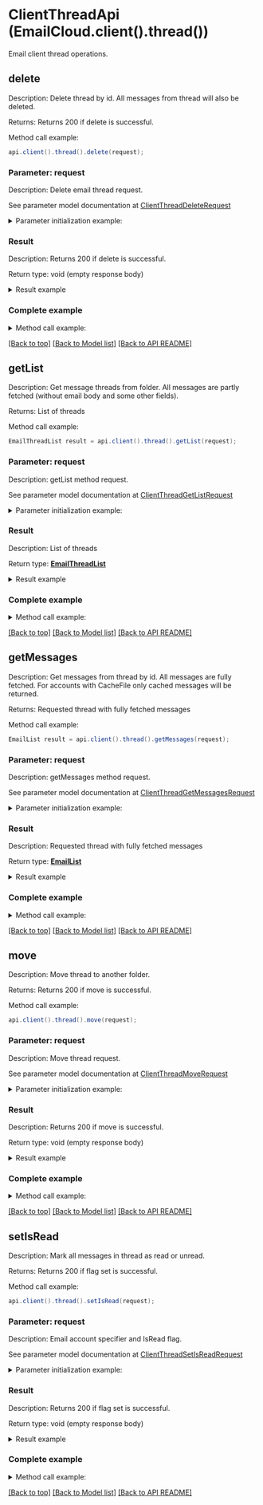 # ClientThreadApi (EmailCloud.client().thread())

Email client thread operations.

<a name="delete"></a>
## delete

Description: Delete thread by id. All messages from thread will also be deleted.             

Returns: Returns 200 if delete is successful.

Method call example:
```java
api.client().thread().delete(request);
```

### Parameter: request

Description: Delete email thread request.

See parameter model documentation at [ClientThreadDeleteRequest](ClientThreadDeleteRequest.md)

<details>
    <summary>Parameter initialization example:</summary>
    
```java
ClientThreadDeleteRequest request = Models.clientThreadDeleteRequest()
    .folder("INBOX/SubFolder")
    .threadId("5")
    .accountLocation(Models.storageFileLocation()
        .fileName("email.account")
        .storage("First Storage")
        .folderPath("file/location/folder/on/storage")
        .build())
    .build();
```

</details>


### Result

Description: Returns 200 if delete is successful.

Return type: void (empty response body)

<details>
    <summary>Result example</summary>

```java
result = ;
```
</details>

### Complete example

<details>
    <summary>Method call example:</summary>

```java
EmailCloud api = new EmailCloud(appKey, appSid);

// Prepare parameters:
ClientThreadDeleteRequest request = Models.clientThreadDeleteRequest()
    .folder("INBOX/SubFolder")
    .threadId("5")
    .accountLocation(Models.storageFileLocation()
        .fileName("email.account")
        .storage("First Storage")
        .folderPath("file/location/folder/on/storage")
        .build())
    .build();

// Call method:
api.client().thread().delete(request);
```

</details>

[[Back to top]](#) [[Back to Model list]](Models.md) [[Back to API README]](README.md)
<a name="getList"></a>
## getList

Description: Get message threads from folder. All messages are partly fetched (without email body and some other fields).             

Returns: List of threads

Method call example:
```java
EmailThreadList result = api.client().thread().getList(request);
```


### Parameter: request

Description: getList method request.

See parameter model documentation at [ClientThreadGetListRequest](ClientThreadGetListRequest.md)

<details>
    <summary>Parameter initialization example:</summary>

```java
ClientThreadGetListRequest request = Models.clientThreadGetListRequest()
    .folder("INBOX/SubFolder")
    .account("email.account")
    .storage("First Storage")
    .accountStorageFolder("email/account/location/on/storage")
    .build();
```

</details>

### Result

Description: List of threads

Return type: [**EmailThreadList**](EmailThreadList.md)

<details>
    <summary>Result example</summary>

```java
result = Models.emailThreadList()
    .value(Arrays.<EmailThread>asList(
        Models.emailThread()
            .id("123")
            .subject("Some email subject")
            .messages(Arrays.<EmailDto>asList(
                Models.emailDto()
                    .date(Calendar.getInstance().getTime())
                    .from(Models.mailAddress()
                        .address("from@aspose.com")
                        .build())
                    .messageId("1")
                    .subject("Some email subject")
                    .to(Arrays.<MailAddress>asList(
                        Models.mailAddress()
                            .address("to@aspose.com")
                            .build()))
                    .build(),
                Models.emailDto()
                    .date(Calendar.getInstance().getTime())
                    .from(Models.mailAddress()
                        .address("from@aspose.com")
                        .build())
                    .messageId("3")
                    .subject("Re: Some email subject")
                    .to(Arrays.<MailAddress>asList(
                        Models.mailAddress()
                            .address("to@aspose.com")
                            .build()))
                    .build()))
            .build()))
    .build();
```
</details>

### Complete example

<details>
    <summary>Method call example:</summary>

```java
EmailCloud api = new EmailCloud(appKey, appSid);

// Prepare parameters:
ClientThreadGetListRequest request = Models.clientThreadGetListRequest()
    .folder("INBOX/SubFolder")
    .account("email.account")
    .storage("First Storage")
    .accountStorageFolder("email/account/location/on/storage")
    .build();

// Call method:
EmailThreadList result = api.client().thread().getList(request);

// Result example:
result = Models.emailThreadList()
    .value(Arrays.<EmailThread>asList(
        Models.emailThread()
            .id("123")
            .subject("Some email subject")
            .messages(Arrays.<EmailDto>asList(
                Models.emailDto()
                    .date(Calendar.getInstance().getTime())
                    .from(Models.mailAddress()
                        .address("from@aspose.com")
                        .build())
                    .messageId("1")
                    .subject("Some email subject")
                    .to(Arrays.<MailAddress>asList(
                        Models.mailAddress()
                            .address("to@aspose.com")
                            .build()))
                    .build(),
                Models.emailDto()
                    .date(Calendar.getInstance().getTime())
                    .from(Models.mailAddress()
                        .address("from@aspose.com")
                        .build())
                    .messageId("3")
                    .subject("Re: Some email subject")
                    .to(Arrays.<MailAddress>asList(
                        Models.mailAddress()
                            .address("to@aspose.com")
                            .build()))
                    .build()))
            .build()))
    .build();
```

</details>

[[Back to top]](#) [[Back to Model list]](Models.md) [[Back to API README]](README.md)

<a name="getMessages"></a>
## getMessages

Description: Get messages from thread by id. All messages are fully fetched. For accounts with CacheFile only cached messages will be returned.             

Returns: Requested thread with fully fetched messages

Method call example:
```java
EmailList result = api.client().thread().getMessages(request);
```


### Parameter: request

Description: getMessages method request.

See parameter model documentation at [ClientThreadGetMessagesRequest](ClientThreadGetMessagesRequest.md)

<details>
    <summary>Parameter initialization example:</summary>

```java
ClientThreadGetMessagesRequest request = Models.clientThreadGetMessagesRequest()
    .threadId("5")
    .account("email.account")
    .folder("INBOX")
    .storage("First Storage")
    .accountStorageFolder("email/account/location/on/storage")
    .build();
```

</details>

### Result

Description: Requested thread with fully fetched messages

Return type: [**EmailList**](EmailList.md)

<details>
    <summary>Result example</summary>

```java
result = ;
```
</details>

### Complete example

<details>
    <summary>Method call example:</summary>

```java
EmailCloud api = new EmailCloud(appKey, appSid);

// Prepare parameters:
ClientThreadGetMessagesRequest request = Models.clientThreadGetMessagesRequest()
    .threadId("5")
    .account("email.account")
    .folder("INBOX")
    .storage("First Storage")
    .accountStorageFolder("email/account/location/on/storage")
    .build();

// Call method:
EmailList result = api.client().thread().getMessages(request);

// Result example:
result = ;
```

</details>

[[Back to top]](#) [[Back to Model list]](Models.md) [[Back to API README]](README.md)

<a name="move"></a>
## move

Description: Move thread to another folder.             

Returns: Returns 200 if move is successful.

Method call example:
```java
api.client().thread().move(request);
```

### Parameter: request

Description: Move thread request.

See parameter model documentation at [ClientThreadMoveRequest](ClientThreadMoveRequest.md)

<details>
    <summary>Parameter initialization example:</summary>
    
```java
ClientThreadMoveRequest request = Models.clientThreadMoveRequest()
    .destinationFolder("INBOX/SubFolder")
    .threadId("5")
    .accountLocation(Models.storageFileLocation()
        .fileName("email.account")
        .storage("First Storage")
        .folderPath("file/location/folder/on/storage")
        .build())
    .build();
```

</details>


### Result

Description: Returns 200 if move is successful.

Return type: void (empty response body)

<details>
    <summary>Result example</summary>

```java
result = ;
```
</details>

### Complete example

<details>
    <summary>Method call example:</summary>

```java
EmailCloud api = new EmailCloud(appKey, appSid);

// Prepare parameters:
ClientThreadMoveRequest request = Models.clientThreadMoveRequest()
    .destinationFolder("INBOX/SubFolder")
    .threadId("5")
    .accountLocation(Models.storageFileLocation()
        .fileName("email.account")
        .storage("First Storage")
        .folderPath("file/location/folder/on/storage")
        .build())
    .build();

// Call method:
api.client().thread().move(request);
```

</details>

[[Back to top]](#) [[Back to Model list]](Models.md) [[Back to API README]](README.md)
<a name="setIsRead"></a>
## setIsRead

Description: Mark all messages in thread as read or unread.             

Returns: Returns 200 if flag set is successful.

Method call example:
```java
api.client().thread().setIsRead(request);
```

### Parameter: request

Description: Email account specifier and IsRead flag.

See parameter model documentation at [ClientThreadSetIsReadRequest](ClientThreadSetIsReadRequest.md)

<details>
    <summary>Parameter initialization example:</summary>
    
```java
ClientThreadSetIsReadRequest request = Models.clientThreadSetIsReadRequest()
    .isRead(true)
    .folder("INBOX")
    .threadId("5")
    .accountLocation(Models.storageFileLocation()
        .fileName("email.account")
        .storage("First Storage")
        .folderPath("file/location/folder/on/storage")
        .build())
    .build();
```

</details>


### Result

Description: Returns 200 if flag set is successful.

Return type: void (empty response body)

<details>
    <summary>Result example</summary>

```java
result = ;
```
</details>

### Complete example

<details>
    <summary>Method call example:</summary>

```java
EmailCloud api = new EmailCloud(appKey, appSid);

// Prepare parameters:
ClientThreadSetIsReadRequest request = Models.clientThreadSetIsReadRequest()
    .isRead(true)
    .folder("INBOX")
    .threadId("5")
    .accountLocation(Models.storageFileLocation()
        .fileName("email.account")
        .storage("First Storage")
        .folderPath("file/location/folder/on/storage")
        .build())
    .build();

// Call method:
api.client().thread().setIsRead(request);
```

</details>

[[Back to top]](#) [[Back to Model list]](Models.md) [[Back to API README]](README.md)
